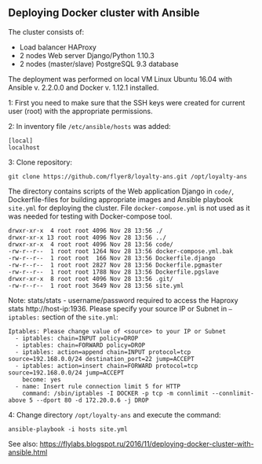 ## Deploying Docker cluster with Ansible

The cluster consists of:
* Load balancer HAProxy
* 2 nodes Web server Django/Python 1.10.3
* 2 nodes (master/slave) PostgreSQL 9.3 database

The deployment was performed on local VM Linux Ubuntu 16.04 with Ansible v. 2.2.0.0 and Docker v. 1.12.1 installed. 

1: First you need to make sure that the SSH keys were created for current user (root) with the appropriate permissions.

2: In inventory file ```/etc/ansible/hosts``` was added:
```
[local]
localhost
```
3: Clone repository:
```
git clone https://github.com/flyer8/loyalty-ans.git /opt/loyalty-ans
```
The directory contains scripts of the Web application Django in ```code/```, Dockerfile-files for building appropriate images and Ansible playbook ```site.yml``` for deploying the cluster. File ```docker-compose.yml``` is not used as it was needed for testing with Docker-compose tool.
```
drwxr-xr-x  4 root root 4096 Nov 28 13:56 ./
drwxr-xr-x 13 root root 4096 Nov 28 13:56 ../
drwxr-xr-x  4 root root 4096 Nov 28 13:56 code/
-rw-r--r--  1 root root 1264 Nov 28 13:56 docker-compose.yml.bak
-rw-r--r--  1 root root  166 Nov 28 13:56 Dockerfile.django
-rw-r--r--  1 root root 2827 Nov 28 13:56 Dockerfile.pgmaster
-rw-r--r--  1 root root 1788 Nov 28 13:56 Dockerfile.pgslave
drwxr-xr-x  8 root root 4096 Nov 28 13:56 .git/
-rw-r--r--  1 root root 3649 Nov 28 13:56 site.yml
```
Note: 
stats/stats	- username/password required to access the Haproxy stats http://host-ip:1936.
Please specify your source IP or Subnet in ```– iptables:``` section of the ```site.yml```:
```
Iptables: Please change value of <source> to your IP or Subnet
  - iptables: chain=INPUT policy=DROP
  - iptables: chain=FORWARD policy=DROP
  - iptables: action=append chain=INPUT protocol=tcp source=192.168.0.0/24 destination_port=22 jump=ACCEPT
  - iptables: action=insert chain=FORWARD protocol=tcp source=192.168.0.0/24 jump=ACCEPT
    become: yes
  - name: Insert rule connection limit 5 for HTTP
    command: /sbin/iptables -I DOCKER -p tcp -m connlimit --connlimit-above 5 --dport 80 -d 172.20.0.6 -j DROP
```
4: Change directory ```/opt/loyalty-ans```  and execute the command:
```
ansible-playbook -i hosts site.yml
```
See also: https://flylabs.blogspot.ru/2016/11/deploying-docker-cluster-with-ansible.html
